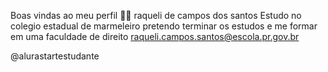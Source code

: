Boas vindas ao meu perfil 💙💙
raqueli de campos dos santos
Estudo no colegio estadual de marmeleiro
 pretendo terminar os estudos e me formar em uma faculdade
 de direito
raqueli.campos.santos@escola.pr.gov.br

@alurastartestudante
